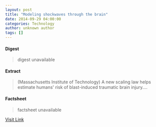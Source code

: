 ```yaml
---
layout: post
title: "Modeling shockwaves through the brain"
date: 2014-09-29 04:00:00
categories: Technology
author: unknown author
tags: []
---
```



#### Digest
>digest unavailable

#### Extract
>(Massachusetts Institute of Technology) A new scaling law helps estimate humans' risk of blast-induced traumatic brain injury....

#### Factsheet
>factsheet unavailable

[Visit Link](http://www.eurekalert.org/pub_releases/2014-09/miot-mst092914.php)


